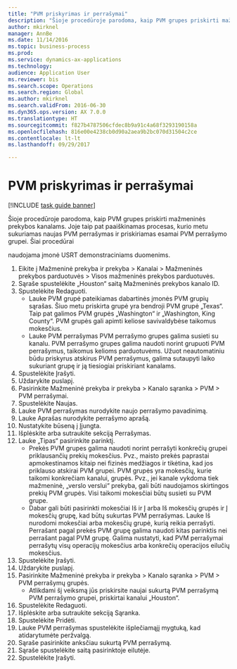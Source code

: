 ```yaml
--- 
title: "PVM priskyrimas ir perrašymai"
description: "Šioje procedūroje parodoma, kaip PVM grupes priskirti mažmeninės prekybos kanalams."
author: mkirknel
manager: AnnBe
ms.date: 11/14/2016
ms.topic: business-process
ms.prod: 
ms.service: dynamics-ax-applications
ms.technology: 
audience: Application User
ms.reviewer: bis
ms.search.scope: Operations
ms.search.region: Global
ms.author: mkirknel
ms.search.validFrom: 2016-06-30
ms.dyn365.ops.version: AX 7.0.0
ms.translationtype: HT
ms.sourcegitcommit: f827b4787506cfdec8b9a91c4a68f3293190158a
ms.openlocfilehash: 816e00e4238cb0d90a2aea9b2bc070d31504c2ce
ms.contentlocale: lt-lt
ms.lasthandoff: 09/29/2017

---
```

# <a name="sales-tax-assignment-and-overrides"></a>PVM priskyrimas ir perrašymai

[!INCLUDE [task guide banner](../../includes/task-guide-banner.md)]

Šioje procedūroje parodoma, kaip PVM grupes priskirti mažmeninės prekybos kanalams. Joje taip pat paaiškinamas procesas, kurio metu sukuriamas naujas PVM perrašymas ir priskiriamas esamai PVM perrašymo grupei. Šiai procedūrai

naudojama įmonė USRT demonstraciniams duomenims.

1. Eikite į Mažmeninė prekyba ir prekyba > Kanalai > Mažmeninės prekybos parduotuvės > Visos mažmeninės prekybos parduotuvės.
2. Sąraše spustelėkite „Houston“ saitą Mažmeninės prekybos kanalo ID.
3. Spustelėkite Redaguoti.
    * Lauke PVM grupė pateikiamas dabartinės įmonės PVM grupių sąrašas. Šiuo metu priskirta grupė yra bendroji PVM grupė „Texas“. Taip pat galimos PVM grupės „Washington“ ir „Washington, King County“. PVM grupės gali apimti keliose savivaldybėse taikomus mokesčius.  
    * Lauke PVM perrašymas PVM perrašymo grupes galima susieti su kanalu. PVM perrašymo grupes galima naudoti norint grupuoti PVM perrašymus, taikomus kelioms parduotuvėms. Užuot neautomatiniu būdu priskyrus atskirus PVM perrašymus, galima sutaupyti laiko sukuriant grupę ir ją tiesiogiai priskiriant kanalams.  
4. Spustelėkite Įrašyti.
5. Uždarykite puslapį.
6. Pasirinkite Mažmeninė prekyba ir prekyba > Kanalo sąranka > PVM > PVM perrašymai.
7. Spustelėkite Naujas.
8. Lauke PVM perrašymas nurodykite naujo perrašymo pavadinimą.
9. Lauke Aprašas nurodykite perrašymo aprašą.
10. Nustatykite būseną į Įjungta.
11. Išplėskite arba sutraukite sekciją Perrašymas.
12. Lauke „Tipas“ pasirinkite parinktį.
    * Prekės PVM grupes galima naudoti norint perrašyti konkrečių grupei priklausančių prekių mokesčius. Pvz., maisto prekės paprastai apmokestinamos kitaip nei fizinės medžiagos ir tikėtina, kad jos priklauso atskirai PVM grupei.     PVM grupės yra mokesčių, kurie taikomi konkrečiam kanalui, grupės. Pvz., jei kanale vykdoma tiek mažmeninė, „verslo verslui“ prekyba, gali būti naudojamos skirtingos prekių PVM grupės. Visi taikomi mokesčiai būtų susieti su PVM grupe.  
    * Dabar gali būti pasirinkti mokesčiai Iš ir Į arba Iš mokesčių grupės ir Į mokesčių grupę, kad būtų sukurtas PVM perrašymas.    Lauke Iš nurodomi mokesčiai arba mokesčių grupė, kurią reikia perrašyti. Perrašant pagal prekės PVM grupę galima naudoti kitas parinktis nei perrašant pagal PVM grupę.    Galima nustatyti, kad PVM perrašymai perrašytų visų operacijų mokesčius arba konkrečių operacijos eilučių mokesčius.  
13. Spustelėkite Įrašyti.
14. Uždarykite puslapį.
15. Pasirinkite Mažmeninė prekyba ir prekyba > Kanalo sąranka > PVM > PVM perrašymų grupės.
    * Atlikdami šį veiksmą jūs priskirsite naujai sukurtą PVM perrašymą PVM perrašymo grupei, priskirtai kanalui „Houston“.  
16. Spustelėkite Redaguoti.
17. Išplėskite arba sutraukite sekciją Sąranka.
18. Spustelėkite Pridėti.
19. Lauke PVM perrašymas spustelėkite išplečiamąjį mygtuką, kad atidarytumėte peržvalgą.
20. Sąraše pasirinkite anksčiau sukurtą PVM perrašymą.
21. Sąraše spustelėkite saitą pasirinktoje eilutėje.
22. Spustelėkite Įrašyti.



